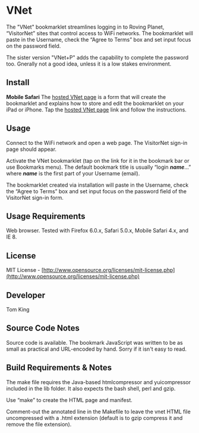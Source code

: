 VNet
==========
The "VNet" bookmarklet streamlines logging in to Roving Planet, “VisitorNet” sites that control access to WiFi networks. The bookmarklet will paste in the Username, check the “Agree to Terms” box and set input focus on the password field.

The sister version "VNet+P" adds the capability to complete the password too. Gnerally not a good idea, unless it is a low stakes environment.

Install
----------
**Mobile Safari**
The [hosted VNet page](http://mmind.me/vnet) is a form that will create the bookmarklet and explains how to store and edit the bookmarklet on your iPad or iPhone. Tap the [hosted VNet page](http://mmind.me/vnet) link and follow the instructions.

Usage
----------
Connect to the WiFi network and open a web page. The VisitorNet sign-in page should appear.

Activate the VNet bookmarklet (tap on the link for it in the bookmark bar or use Bookmarks menu). The default bookmark title is usually “login ___name___…” where ___name___ is the first part of your Username (email).

The bookmarklet created via installation will paste in the Username, check the “Agree to Terms” box and set input focus on the password field of the VisitorNet sign-in form.

Usage Requirements
----------
Web browser. Tested with Firefox 6.0.x, Safari 5.0.x, Mobile Safari 4.x, and IE 8.

License
----------
MIT License - [http://www.opensource.org/licenses/mit-license.php](http://www.opensource.org/licenses/mit-license.php)

Developer
----------
Tom King

Source Code Notes
----------
Source code is available. The bookmark JavaScript was written to be as small as practical and URL-encoded by hand. Sorry if it isn't easy to read.

Build Requirements & Notes
----------
The make file requires the Java-based htmlcompressor and yuicompressor included in the lib folder. It also expects the bash shell, perl and gzip.

Use “make” to create the HTML page and manifest.

Comment-out the annotated line in the Makefile to leave the vnet HTML file uncompressed with a .html extension (default is to gzip compress it and remove the file extension).  

